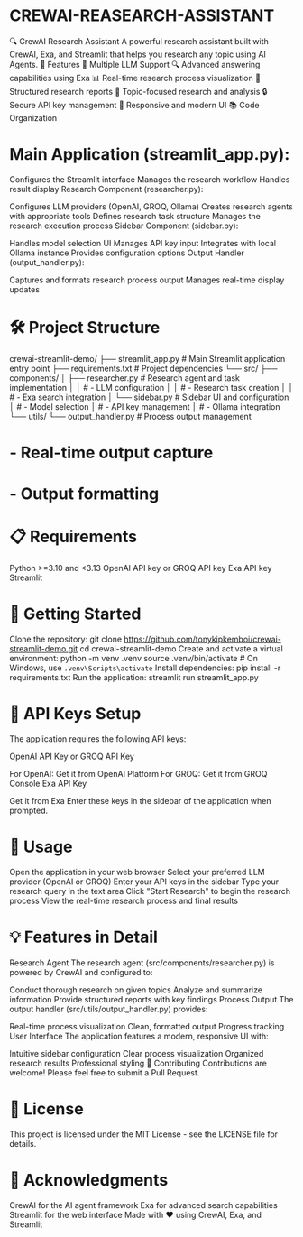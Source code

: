 # CREWAI-REASEARCH-ASSISTANT
🔍 CrewAI Research Assistant A powerful research assistant built with CrewAI, Exa, and Streamlit that helps you research any topic using AI Agents.
🌟 Features
🤖 Multiple LLM Support
🔍 Advanced answering capabilities using Exa
📊 Real-time research process visualization
📝 Structured research reports
🎯 Topic-focused research and analysis
🔒 Secure API key management
📱 Responsive and modern UI
📚 Code Organization
# Main Application (streamlit_app.py):

Configures the Streamlit interface
Manages the research workflow
Handles result display
Research Component (researcher.py):

Configures LLM providers (OpenAI, GROQ, Ollama)
Creates research agents with appropriate tools
Defines research task structure
Manages the research execution process
Sidebar Component (sidebar.py):

Handles model selection UI
Manages API key input
Integrates with local Ollama instance
Provides configuration options
Output Handler (output_handler.py):

Captures and formats research process output
Manages real-time display updates
# 🛠️ Project Structure
crewai-streamlit-demo/
├── streamlit_app.py # Main Streamlit application entry point
├── requirements.txt # Project dependencies
└── src/
├── components/
│ ├── researcher.py # Research agent and task implementation
│ │ # - LLM configuration
│ │ # - Research task creation
│ │ # - Exa search integration
│ └── sidebar.py # Sidebar UI and configuration
│ # - Model selection
│ # - API key management
│ # - Ollama integration
└── utils/
└── output_handler.py # Process output management
   # - Real-time output capture
   # - Output formatting
# 📋 Requirements
Python >=3.10 and <3.13
OpenAI API key or GROQ API key
Exa API key
Streamlit
# 🚀 Getting Started
Clone the repository:
git clone https://github.com/tonykipkemboi/crewai-streamlit-demo.git
cd crewai-streamlit-demo
Create and activate a virtual environment:
python -m venv .venv
source .venv/bin/activate  # On Windows, use `.venv\Scripts\activate`
Install dependencies:
pip install -r requirements.txt
Run the application:
streamlit run streamlit_app.py
# 🔑 API Keys Setup
The application requires the following API keys:

OpenAI API Key or GROQ API Key

For OpenAI: Get it from OpenAI Platform
For GROQ: Get it from GROQ Console
Exa API Key

Get it from Exa
Enter these keys in the sidebar of the application when prompted.

# 🎯 Usage
Open the application in your web browser
Select your preferred LLM provider (OpenAI or GROQ)
Enter your API keys in the sidebar
Type your research query in the text area
Click "Start Research" to begin the research process
View the real-time research process and final results
# 💡 Features in Detail
Research Agent
The research agent (src/components/researcher.py) is powered by CrewAI and configured to:

Conduct thorough research on given topics
Analyze and summarize information
Provide structured reports with key findings
Process Output
The output handler (src/utils/output_handler.py) provides:

Real-time process visualization
Clean, formatted output
Progress tracking
User Interface
The application features a modern, responsive UI with:

Intuitive sidebar configuration
Clear process visualization
Organized research results
Professional styling
🤝 Contributing
Contributions are welcome! Please feel free to submit a Pull Request.

# 📄 License
This project is licensed under the MIT License - see the LICENSE file for details.

# 🙏 Acknowledgments
CrewAI for the AI agent framework
Exa for advanced search capabilities
Streamlit for the web interface
Made with ❤️ using CrewAI, Exa, and Streamlit
